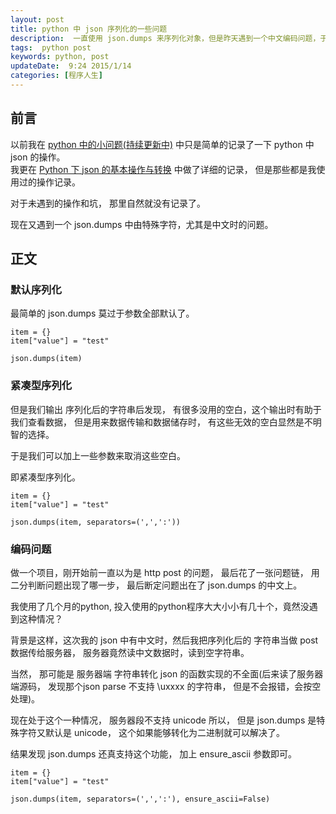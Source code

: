 ```yaml
---  
layout: post  
title: python 中 json 序列化的一些问题
description:  一直使用 json.dumps 来序列化对象，但是昨天遇到一个中文编码问题，于是发现猜到一个坑。
tags:  python post
keywords: python, post
updateDate:  9:24 2015/1/14
categories: [程序人生]
---  
```


## 前言

以前我在 [python 中的小问题(持续更新中)][python-problem] 中只是简单的记录了一下 python 中 json 的操作。  
我更在 [Python 下 json 的基本操作与转换][python-json] 中做了详细的记录， 但是那些都是我使用过的操作记录。  

对于未遇到的操作和坑， 那里自然就没有记录了。  

现在又遇到一个 json.dumps 中由特殊字符，尤其是中文时的问题。  


## 正文

### 默认序列化

最简单的 json.dumps 莫过于参数全部默认了。  

```
item = {}
item["value"] = "test"
    
json.dumps(item)
```

### 紧凑型序列化

但是我们输出 序列化后的字符串后发现， 有很多没用的空白，这个输出时有助于我们查看数据， 但是用来数据传输和数据储存时， 有这些无效的空白显然是不明智的选择。  

于是我们可以加上一些参数来取消这些空白。  

即紧凑型序列化。  

```
item = {}
item["value"] = "test"
    
json.dumps(item, separators=(',',':'))
```

### 编码问题

做一个项目，刚开始前一直以为是 http post 的问题， 最后花了一张问题链， 用二分判断问题出现了哪一步， 最后断定问题出在了  json.dumps 的中文上。  

我使用了几个月的python, 投入使用的python程序大大小小有几十个，竟然没遇到这种情况？

背景是这样，这次我的 json 中有中文时，然后我把序列化后的 字符串当做 post 数据传给服务器， 服务器竟然读中文数据时，读到空字符串。  

当然， 那可能是 服务器端 字符串转化 json 的函数实现的不全面(后来读了服务器端源码， 发现那个json parse 不支持 \uxxxx 的字符串， 但是不会报错，会按空处理)。  



现在处于这个一种情况， 服务器段不支持 unicode 所以， 但是 json.dumps 是特殊字符又默认是 unicode， 这个如果能够转化为二进制就可以解决了。  

结果发现 json.dumps 还真支持这个功能， 加上 ensure_ascii 参数即可。  


```
item = {}
item["value"] = "test"
    
json.dumps(item, separators=(',',':'), ensure_ascii=False)
```


[python-json]: https://github.tiankonguse.com/blog/2014/09/29/python-json.html
[python-problem]: https://github.tiankonguse.com/blog/2014/10/29/python-problem.html#content-h2-%E5%AD%97%E7%AC%A6%E4%B8%B2%20%E4%B8%8E%20json%20%E8%BD%AC%E5%8C%96
